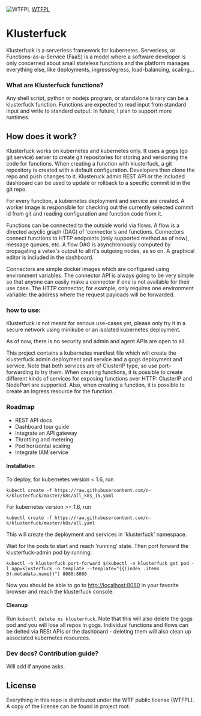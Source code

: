 ![WTFPL](http://www.wtfpl.net/wp-content/uploads/2012/12/wtfpl-badge-4.png)
[WTFPL](http://www.wtfpl.net)

# Klusterfuck
Klusterfuck is a serverless framework for kubernetes. Serverless, or Functions-as-a-Service (FaaS)
is a model where a software developer is only concerned about small stateless functions and the 
platform manages everything else, like deployments, ingress/egress, load-balancing, scaling...

### What are Klusterfuck functions?
Any shell script, python or nodejs program, or standalone binary can be a klusterfuck function. Functions are expected to 
read input from standard input and write to standard output. In future, I plan to support more 
runtimes.

## How does it work?
Klusterfuck works on kubernetes and kubernetes only. 
It uses a gogs (go git service) server to create git repositories for storing and versioning the code 
for functions. When creating a function with klusterfuck, a git repository is created with a default 
configuration. Developers then clone the repo and push changes to it. Klusteruck admin REST API or the 
included dashboard can be used to update or rollback to a specific commit id in the git repo.

For every function, a kubernetes deployment and service are created. A worker image 
is responsible for checking out the currently selected commit id from git and reading 
configuration and function code from it.

Functions can be connected to the outside world via flows. A flow is a directed acyclic graph (DAG) of
'connector's and functions. Connectors connect functions to HTTP endpoints (only supported method as of now),
message queues, etc. A flow DAG is asynchronously computed by propagating a vetex's output to all it's outgoing
nodes, as so on. A graphical editor is included in the dashboard.

Connectors are simple docker images which are configured using environment variables. The connector
API is always going to be very simple so that anyone can easily make a connector if one is not available
for their use case. The HTTP connector, for example, only requires one environment variable: the address 
where the request payloads will be forwarded.

### how to use:
Klusterfuck is not meant for serious use-cases yet, please only try it in a secure network using 
minikube or an isolated kubernetes deployment.

As of now, there is no security and admin and agent APIs are open to all. 

This project contains a kubernetes manifest file which will create the klusterfuck admin 
deployment and service and a gogs deployment and service. Note that both services are of ClusterIP 
type, so use port-forwarding to try them. When creating functions, it is possible to create different 
kinds of services for exposing functions over HTTP: ClusterIP and NodePort are supported. Also, when 
creating a function, it is possible to create an Ingress resource for the function.

### Roadmap
 - REST API docs
 - Dashboard tour guide
 - Integrate an API gateway
 - Throttling and metering
 - Pod horizontal scaling
 - Integrate IAM service

#### Installation
To deploy, for kubernetes version < 1.6, run 
 
 `kubectl create -f https://raw.githubusercontent.com/n-k/klusterfuck/master/k8s/all_k8s_15.yaml`

For kubernetes version >= 1.6, run 

`kubectl create -f https://raw.githubusercontent.com/n-k/klusterfuck/master/k8s/all.yaml`

This will create the deployment and services in 'klusterfuck' namespace.

Wait for the pods to start and reach 'running' state. Then port forward the klusterfuck-admin pod by 
running:

`kubectl -n klusterfuck port-forward $(kubectl -n klusterfuck get pod -l app=klusterfuck -o template --template="{{(index .items 0).metadata.name}}") 8080:8080`

Now you should be able to go to [http://localhost:8080](http://localhost:8080) in your favorite 
browser and reach the klusterfuck console.

#### Cleanup
Run `kubectl delete ns klusterfuck`. Note that this will also delete the gogs pod and you will lose 
all repos in gogs. Individual functions and flows can be delted via RESt APIs or the dashboard - deleting
them will also clean up associated kubernetes resources.

### Dev docs? Contribution guide?
Will add if anyone asks.

## License
Everything in this repo is distributed under the WTF public license (WTFPL). A copy of the license 
can be found in project root.
